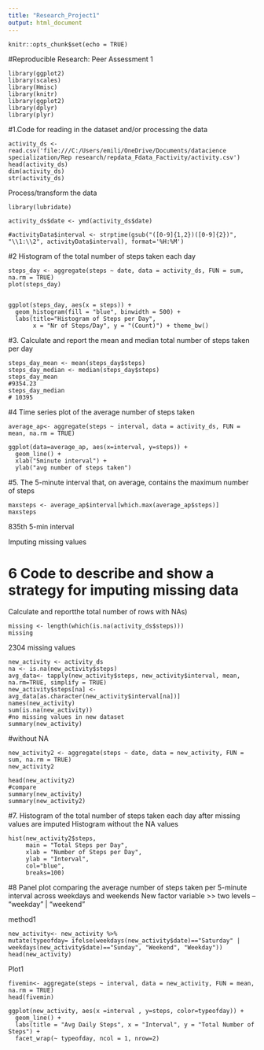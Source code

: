 ```yaml
---
title: "Research_Project1"
output: html_document
---
```


```{r setup, include=FALSE}
knitr::opts_chunk$set(echo = TRUE)
```

#Reproducible Research: Peer Assessment 1
```{r}
library(ggplot2)
library(scales)
library(Hmisc)
library(knitr)
library(ggplot2)
library(dplyr)
library(plyr)
```




#1.Code for reading in the dataset and/or processing the data
```{r}
activity_ds <- read.csv('file:///C:/Users/emili/OneDrive/Documents/datacience specialization/Rep research/repdata_Fdata_Factivity/activity.csv')
head(activity_ds)
dim(activity_ds)
str(activity_ds)
```

Process/transform the data 
```{r}
library(lubridate)

activity_ds$date <- ymd(activity_ds$date)

#activityData$interval <- strptime(gsub("([0-9]{1,2})([0-9]{2})", "\\1:\\2", activityData$interval), format='%H:%M')
```


#2 Histogram of the total number of steps taken each day
```{r}
steps_day <- aggregate(steps ~ date, data = activity_ds, FUN = sum, na.rm = TRUE)
plot(steps_day)


ggplot(steps_day, aes(x = steps)) + 
  geom_histogram(fill = "blue", binwidth = 500) + 
  labs(title="Histogram of Steps per Day", 
       x = "Nr of Steps/Day", y = "(Count)") + theme_bw() 
```




#3. Calculate and report the mean and median total number of steps taken per day
```{r}
steps_day_mean <- mean(steps_day$steps)
steps_day_median <- median(steps_day$steps)
steps_day_mean
#9354.23
steps_day_median
# 10395
```



#4 Time series plot of the average number of steps taken

```{r}
average_ap<- aggregate(steps ~ interval, data = activity_ds, FUN = mean, na.rm = TRUE)

```

```{r}
ggplot(data=average_ap, aes(x=interval, y=steps)) +
  geom_line() +
  xlab("5minute interval") +
  ylab("avg number of steps taken") 
```



#5. The 5-minute interval that, on average, contains the maximum number of steps

```{r}
maxsteps <- average_ap$interval[which.max(average_ap$steps)]
maxsteps
```


835th 5-min interval


Imputing missing values
# 6 Code to describe and show a strategy for imputing missing data

Calculate and reportthe total number of rows with NAs)

```{r}
missing <- length(which(is.na(activity_ds$steps)))
missing
```

2304 missing values


```{r}
new_activity <- activity_ds
na <- is.na(new_activity$steps)
avg_data<- tapply(new_activity$steps, new_activity$interval, mean, na.rm=TRUE, simplify = TRUE)
new_activity$steps[na] <- avg_data[as.character(new_activity$interval[na])]
names(new_activity)
sum(is.na(new_activity))
#no missing values in new dataset
summary(new_activity)
```



#without NA
```{r}
new_activity2 <- aggregate(steps ~ date, data = new_activity, FUN = sum, na.rm = TRUE)
new_activity2
```



```{r}
head(new_activity2)
#compare
summary(new_activity)
summary(new_activity2)
```



#7. Histogram of the total number of steps taken each day after missing values are imputed
Histogram without the NA values
```{r}
hist(new_activity2$steps, 
     main = "Total Steps per Day", 
     xlab = "Number of Steps per Day", 
     ylab = "Interval",
     col="blue",
     breaks=100)
```



#8 Panel plot comparing the average number of steps taken per 5-minute interval across weekdays and weekends
New factor variable >> two levels – “weekday” | “weekend” 

method1
```{r}
new_activity<- new_activity %>%
mutate(typeofday= ifelse(weekdays(new_activity$date)=="Saturday" | weekdays(new_activity$date)=="Sunday", "Weekend", "Weekday"))
head(new_activity)

```


Plot1
```{r}
fivemin<- aggregate(steps ~ interval, data = new_activity, FUN = mean, na.rm = TRUE)
head(fivemin)
```



```{r}
ggplot(new_activity, aes(x =interval , y=steps, color=typeofday)) +
  geom_line() +
  labs(title = "Avg Daily Steps", x = "Interval", y = "Total Number of Steps") +
  facet_wrap(~ typeofday, ncol = 1, nrow=2)
```



